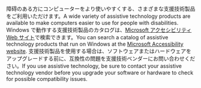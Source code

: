 <span data-ttu-id="87189-101">障碍のある方にコンピューターをより使いやすくする、さまざまな支援技術製品をご利用いただけます。</span><span class="sxs-lookup"><span data-stu-id="87189-101">A wide variety of assistive technology products are available to make computers easier to use for people with disabilities.</span></span> <span data-ttu-id="87189-102">Windows で動作する支援技術製品のカタログは、[Microsoft アクセシビリティ Web サイト](http://go.microsoft.com/fwlink/?LinkId=8431)で検索できます。</span><span class="sxs-lookup"><span data-stu-id="87189-102">You can search a catalog of assistive technology products that run on Windows at the [Microsoft Accessibility website](http://go.microsoft.com/fwlink/?LinkId=8431).</span></span> <span data-ttu-id="87189-103">支援技術製品を使用する場合は、ソフトウェアまたはハードウェアをアップグレードする前に、互換性の問題を支援技術ベンダーにお問い合わせください。</span><span class="sxs-lookup"><span data-stu-id="87189-103">If you use assistive technology, be sure to contact your assistive technology vendor before you upgrade your software or hardware to check for possible compatibility issues.</span></span>
